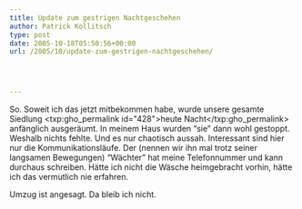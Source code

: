```yaml
---
title: Update zum gestrigen Nachtgeschehen
author: Patrick Kollitsch
type: post
date: 2005-10-18T05:50:56+00:00
url: /2005/10/update-zum-gestrigen-nachtgeschehen/




---
```

So. Soweit ich das jetzt mitbekommen habe, wurde unsere gesamte Siedlung <txp:gho_permalink id="428">heute Nacht</txp:gho_permalink> anf&auml;nglich ausger&auml;umt. In meinem Haus wurden &#8220;sie&#8221; dann wohl gestoppt. Weshalb nichts fehlte. Und es nur chaotisch aussah. Interessant sind hier nur die Kommunikationsl&auml;ufe. Der (nennen wir ihn mal trotz seiner langsamen Bewegungen) &#8220;W&auml;chter&#8221; hat meine Telefonnummer und kann durchaus schreiben. H&auml;tte ich nicht die W&auml;sche heimgebracht vorhin, h&auml;tte ich das vermutlich nie erfahren.

Umzug ist angesagt. Da bleib ich nicht.